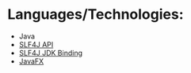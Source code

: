 # Languages/Technologies:

- Java
- [SLF4J API](https://mvnrepository.com/artifact/org.slf4j/slf4j-api)
- [SLF4J JDK Binding](https://mvnrepository.com/artifact/org.slf4j/slf4j-jdk14)
- [JavaFX](https://mvnrepository.com/artifact/org.openjfx)
